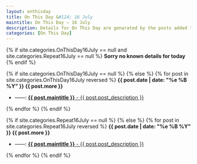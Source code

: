 ```yaml
---
layout: onthisday
title: On This Day &#124; 16 July
maintitle: On This Day — 16 July
description: Details for On This Day are genarated by the posts added to the website so the content is subject to changes/updates over time.
categories: [On This Day]
---
```


{% if site.categories.OnThisDay16July == null and site.categories.Repeat16July == null %}
<strong>Sorry no known details for today</strong>
{% endif %}

{% if site.categories.OnThisDay16July == null %}
{% else %}
{% for post in site.categories.OnThisDay16July reversed %}
<strong>{{ post.date | date: "%e %B %Y" }} {{ post.more }}</strong>
<ul>
<li> ——: <a href="{{ post.url }}"><strong>{{ post.maintitle }}</strong> - {{ post.post_description }}</a></li>
</ul>
{% endfor %}
{% endif %}

{% if site.categories.Repeat16July == null %}
{% else %}
{% for post in site.categories.Repeat16July reversed %}
<strong>{{ post.date | date: "%e %B %Y" }} {{ post.more }}</strong>
<ul>
<li> ——: <a href="{{ post.url }}"><strong>{{ post.maintitle }}</strong> - {{ post.post_description }}</a></li>
</ul>
{% endfor %}
{% endif %}
